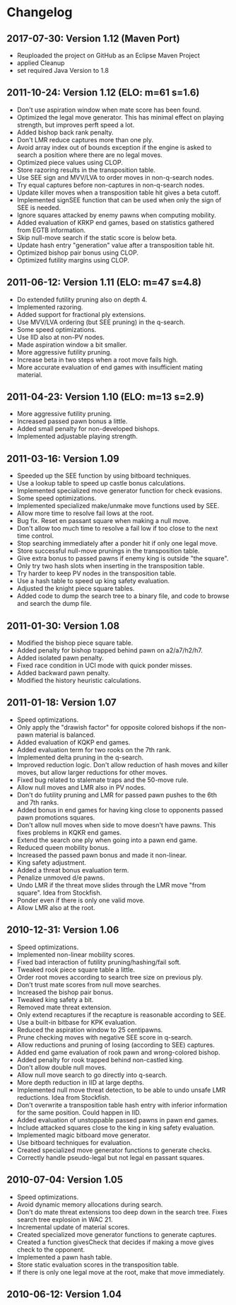 # Changelog

## 2017-07-30: Version 1.12 (Maven Port)
- Reuploaded the project on GitHub as an Eclipse Maven Project
- applied Cleanup
- set required Java Version to 1.8

## 2011-10-24: Version 1.12 (ELO: m=61 s=1.6)
- Don't use aspiration window when mate score has been found.
- Optimized the legal move generator. This has minimal effect on playing strength, but improves perft speed a lot.
- Added bishop back rank penalty.
- Don't LMR reduce captures more than one ply.
- Avoid array index out of bounds exception if the engine is asked to search a position where there are no legal moves.
- Optimized piece values using CLOP.
- Store razoring results in the transposition table.
- Use SEE sign and MVV/LVA to order moves in non-q-search nodes.
- Try equal captures before non-captures in non-q-search nodes.
- Update killer moves when a transposition table hit gives a beta cutoff.
- Implemented signSEE function that can be used when only the sign of SEE is needed.
- Ignore squares attacked by enemy pawns when computing mobility.
- Added evaluation of KRKP end games, based on statistics gathered from EGTB information.
- Skip null-move search if the static score is below beta.
- Update hash entry "generation" value after a transposition table hit.
- Optimized bishop pair bonus using CLOP.
- Optimized futility margins using CLOP.

## 2011-06-12: Version 1.11 (ELO: m=47 s=4.8)
- Do extended futility pruning also on depth 4.
- Implemented razoring.
- Added support for fractional ply extensions.
- Use MVV/LVA ordering (but SEE pruning) in the q-search.
- Some speed optimizations.
- Use IID also at non-PV nodes.
- Made aspiration window a bit smaller.
- More aggressive futility pruning.
- Increase beta in two steps when a root move fails high.
- More accurate evaluation of end games with insufficient mating material.

## 2011-04-23: Version 1.10 (ELO: m=13 s=2.9)
- More aggressive futility pruning.
- Increased passed pawn bonus a little.
- Added small penalty for non-developed bishops.
- Implemented adjustable playing strength.

## 2011-03-16: Version 1.09
- Speeded up the SEE function by using bitboard techniques.
- Use a lookup table to speed up castle bonus calculations.
- Implemented specialized move generator function for check evasions.
- Some speed optimizations.
- Implemented specialized make/unmake move functions used by SEE.
- Allow more time to resolve fail lows at the root.
- Bug fix. Reset en passant square when making a null move.
- Don't allow too much time to resolve a fail low if too close to the next time control.
- Stop searching immediately after a ponder hit if only one legal move.
- Store successful null-move prunings in the transposition table.
- Give extra bonus to passed pawns if enemy king is outside "the square".
- Only try two hash slots when inserting in the transposition table.
- Try harder to keep PV nodes in the transposition table.
- Use a hash table to speed up king safety evaluation.
- Adjusted the knight piece square tables.
- Added code to dump the search tree to a binary file, and code to browse and search the dump file.

## 2011-01-30: Version 1.08
- Modified the bishop piece square table.
- Added penalty for bishop trapped behind pawn on a2/a7/h2/h7.
- Added isolated pawn penalty.
- Fixed race condition in UCI mode with quick ponder misses.
- Added backward pawn penalty.
- Modified the history heuristic calculations.

## 2011-01-18: Version 1.07
- Speed optimizations.
- Only apply the "drawish factor" for opposite colored bishops if the non-pawn material is balanced.
- Added evaluation of KQKP end games.
- Added evaluation term for two rooks on the 7th rank.
- Implemented delta pruning in the q-search.
- Improved reduction logic. Don't allow reduction of hash moves and killer moves, but allow larger reductions for other moves.
- Fixed bug related to stalemate traps and the 50-move rule.
- Allow null moves and LMR also in PV nodes.
- Don't do futility pruning and LMR for passed pawn pushes to the 6th and 7th ranks.
- Added bonus in end games for having king close to opponents passed pawn promotions squares.
- Don't allow null moves when side to move doesn't have pawns. This fixes problems in KQKR end games.
- Extend the search one ply when going into a pawn end game.
- Reduced queen mobility bonus.
- Increased the passed pawn bonus and made it non-linear.
- King safety adjustment.
- Added a threat bonus evaluation term.
- Penalize unmoved d/e pawns.
- Undo LMR if the threat move slides through the LMR move "from square". Idea from Stockfish.
- Ponder even if there is only one valid move.
- Allow LMR also at the root.

## 2010-12-31: Version 1.06
- Speed optimizations.
- Implemented non-linear mobility scores.
- Fixed bad interaction of futility pruning/hashing/fail soft.
- Tweaked rook piece square table a little.
- Order root moves according to search tree size on previous ply.
- Don't trust mate scores from null move searches.
- Increased the bishop pair bonus.
- Tweaked king safety a bit.
- Removed mate threat extension.
- Only extend recaptures if the recapture is reasonable according to SEE.
- Use a built-in bitbase for KPK evaluation.
- Reduced the aspiration window to 25 centipawns.
- Prune checking moves with negative SEE score in q-search.
- Allow reductions and pruning of losing (according to SEE) captures.
- Added end game evaluation of rook pawn and wrong-colored bishop.
- Added penalty for rook trapped behind non-castled king.
- Don't allow double null moves.
- Allow null move search to go directly into q-search.
- More depth reduction in IID at large depths.
- Implemented null move threat detection, to be able to undo unsafe LMR reductions. Idea from Stockfish.
- Don't overwrite a transposition table hash entry with inferior information for the same position. Could happen in IID.
- Added evaluation of unstoppable passed pawns in pawn end games.
- Include attacked squares close to the king in king safety evaluation.
- Implemented magic bitboard move generator.
- Use bitboard techniques for evaluation.
- Created specialized move generator functions to generate checks.
- Correctly handle pseudo-legal but not legal en passant squares.

## 2010-07-04: Version 1.05
- Speed optimizations.
- Avoid dynamic memory allocations during search.
- Don't do mate threat extensions too deep down in the search tree. Fixes search tree explosion in WAC 21.
- Incremental update of material scores.
- Created specialized move generator functions to generate captures.
- Created a function givesCheck that decides if making a move gives check to the opponent.
- Implemented a pawn hash table.
- Store static evaluation scores in the transposition table.
- If there is only one legal move at the root, make that move immediately.

## 2010-06-12: Version 1.04
